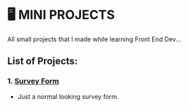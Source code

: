 # 🖥️ MINI PROJECTS

All small projects that I made while learning Front End Dev...

## List of Projects:
### 1. [Survey Form](https://github.com/ImNotAyerf/Front-End-Dev/tree/main/mini-projects/Survey%20Form)
- Just a normal looking survey form.

